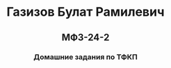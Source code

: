 <h1 align="center">Газизов Булат Рамилевич</a> 
<h2 align="center">МФЗ-24-2</a> 
<h3 align="center">Домашние задания по ТФКП</h3>
